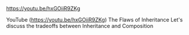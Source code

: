 
https://youtu.be/hxGOiiR9ZKg

YouTube (https://youtu.be/hxGOiiR9ZKg)
The Flaws of Inheritance
Let's discuss the tradeoffs between Inheritance and Composition


